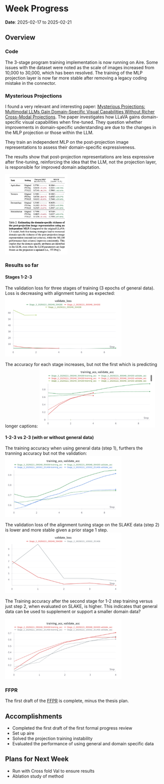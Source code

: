 # Week Progress

**Date**: 2025-02-17 to 2025-02-21

## Overview

### Code
The 3-stage program training implementation is now running on Aire. Some issues with the dataset were noted as the scale of images increased from 10,000 to 30,000, which has been resolved. The training of the MLP projection layer is now far more stable after removing a legacy coding mistake in the connector.

### Mysterious Projections

I found a very relevant and interesting paper: [Mysterious Projections: Multimodal LLMs Gain Domain-Specific Visual
Capabilities Without Richer Cross-Modal Projections](https://arxiv.org/pdf/2402.16832v1). The paper investigates how LLaVA gains domain-specific visual capabilities when fine-tuned. They question whether improvements in domain-specific understanding are due to the changes in the MLP projection or those within the LLM.

They train an independent MLP on the post-projection image representations to assess their domain-specific expressiveness.

The results show that post-projection representations are less expressive after fine-tuning, reinforcing the idea that the LLM, not the projection layer, is responsible for improved domain adaptation.

<img src="Images/MLP-results.png" alt="Image 1" style="flex: 1; max-width: 40%; height: auto;">

### Results so far

#### Stages 1-2-3
The validation loss for three stages of training (3 epochs of general data). Loss is decreasing with alignment tuning as expected:
<img src="Images/wandb/W&B Chart 21_02_2025, 14_13_30.png" alt="Image 1" style="flex: 1; max-width: 75%; height: auto;">

The accuracy for each stage increases, but not the first which is predicting longer captions:
<img src="Images/wandb/W&B Chart 21_02_2025, 14_15_21.png" alt="Image 1" style="flex: 1; max-width: 75%; height: auto;">

#### 1-2-3 vs 2-3 (with or without general data)

The training accuracy when using general data (step 1), furthers the tranning accuracy but not the validation:
<img src="Images/wandb/W&B Chart 21_02_2025, 14_16_01.png" alt="Image 1" style="flex: 1; max-width: 75%; height: auto;">

The validation loss of the alignment tuning stage on the SLAKE data (step 2) is lower and more stable given a prior stage 1 step.
<img src="Images/wandb/W&B Chart 21_02_2025, 14_18_07.png" alt="Image 1" style="flex: 1; max-width: 75%; height: auto;">

The Training accuracy after the second stage for 1-2 step training versus just step 2, when evaluated on SLAKE, is higher. This indicates that general data can be used to supplement or support a smaller domain data?

<img src="Images/wandb/W&B Chart 21_02_2025, 14_18_17.png" alt="Image 1" style="flex: 1; max-width: 75%; height: auto;">

### FFPR

The first draft of the [FFPR](https://www.overleaf.com/project/67a9c628ee5c48d784174552) is complete, minus the thesis plan.


## Accomplishments

- Completed the first draft of the first formal progress review
- Set up aire
- Solved the projection training instability
- Evaluated the performance of using general and domain specific data

## Plans for Next Week

- Run with Cross fold Val to ensure results
- Ablation study of method